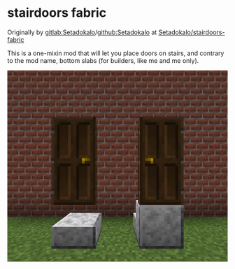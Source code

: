 # stairdoors fabric
Originally by [gitlab:Setadokalo](https://gitlab.com/Setadokalo)/[github:Setadokalo](https://github.com/Setadokalo) at [Setadokalo/stairdoors-fabric](https://gitlab.com/Setadokalo/stairdoors-fabric)

This is a one-mixin mod that will let you place doors on stairs, and contrary to the mod name, bottom slabs (for builders, like me and me only).

![Screenshot showing doors placed on bottom slab (left) and stairs (right)](https://github.com/helpimnotdrowning/stairdoors-fabric/blob/6c690c51166c25580b5a96f09b05175a4fa2e0d3/screenshot01.png)

